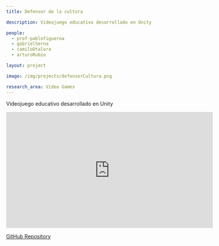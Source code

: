 ```yaml
---
title: Defensor de la cultura

description: Videojuego educativo desarrollado en Unity

people:
  - prof-pablofigueroa
  - gabrielSerna
  - camiloOtalora
  - arturoRubio

layout: project

image: /img/projects/defensorCultura.png

research_area: Video Games
---
```


Videojuego educativo desarrollado en Unity

<center>
  <iframe width="560" height="315" src="https://www.youtube.com/embed/eM0-8YLHb84" title="YouTube video player" frameborder="0" allow="accelerometer; autoplay; clipboard-write; encrypted-media; gyroscope; picture-in-picture" allowfullscreen></iframe>
</center>

[GitHub Repository](https://github.com/Arturony/Tesis_2022)
